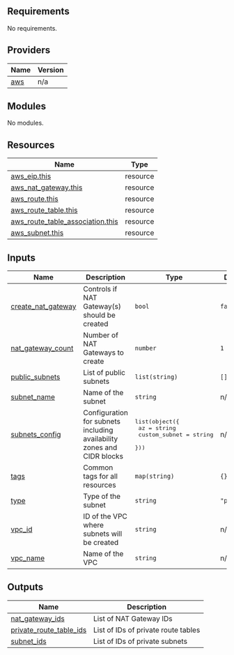 <!-- BEGIN_TF_DOCS -->
## Requirements

No requirements.

## Providers

| Name | Version |
|------|---------|
| <a name="provider_aws"></a> [aws](#provider\_aws) | n/a |

## Modules

No modules.

## Resources

| Name | Type |
|------|------|
| [aws_eip.this](https://registry.terraform.io/providers/hashicorp/aws/latest/docs/resources/eip) | resource |
| [aws_nat_gateway.this](https://registry.terraform.io/providers/hashicorp/aws/latest/docs/resources/nat_gateway) | resource |
| [aws_route.this](https://registry.terraform.io/providers/hashicorp/aws/latest/docs/resources/route) | resource |
| [aws_route_table.this](https://registry.terraform.io/providers/hashicorp/aws/latest/docs/resources/route_table) | resource |
| [aws_route_table_association.this](https://registry.terraform.io/providers/hashicorp/aws/latest/docs/resources/route_table_association) | resource |
| [aws_subnet.this](https://registry.terraform.io/providers/hashicorp/aws/latest/docs/resources/subnet) | resource |

## Inputs

| Name | Description | Type | Default | Required |
|------|-------------|------|---------|:--------:|
| <a name="input_create_nat_gateway"></a> [create\_nat\_gateway](#input\_create\_nat\_gateway) | Controls if NAT Gateway(s) should be created | `bool` | `false` | no |
| <a name="input_nat_gateway_count"></a> [nat\_gateway\_count](#input\_nat\_gateway\_count) | Number of NAT Gateways to create | `number` | `1` | no |
| <a name="input_public_subnets"></a> [public\_subnets](#input\_public\_subnets) | List of public subnets | `list(string)` | `[]` | no |
| <a name="input_subnet_name"></a> [subnet\_name](#input\_subnet\_name) | Name of the subnet | `string` | n/a | yes |
| <a name="input_subnets_config"></a> [subnets\_config](#input\_subnets\_config) | Configuration for subnets including availability zones and CIDR blocks | <pre>list(object({<br/>    az            = string<br/>    custom_subnet = string<br/>  }))</pre> | n/a | yes |
| <a name="input_tags"></a> [tags](#input\_tags) | Common tags for all resources | `map(string)` | `{}` | no |
| <a name="input_type"></a> [type](#input\_type) | Type of the subnet | `string` | `"private"` | no |
| <a name="input_vpc_id"></a> [vpc\_id](#input\_vpc\_id) | ID of the VPC where subnets will be created | `string` | n/a | yes |
| <a name="input_vpc_name"></a> [vpc\_name](#input\_vpc\_name) | Name of the VPC | `string` | n/a | yes |

## Outputs

| Name | Description |
|------|-------------|
| <a name="output_nat_gateway_ids"></a> [nat\_gateway\_ids](#output\_nat\_gateway\_ids) | List of NAT Gateway IDs |
| <a name="output_private_route_table_ids"></a> [private\_route\_table\_ids](#output\_private\_route\_table\_ids) | List of IDs of private route tables |
| <a name="output_subnet_ids"></a> [subnet\_ids](#output\_subnet\_ids) | List of IDs of private subnets |
<!-- END_TF_DOCS -->